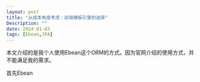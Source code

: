 ```yaml
---
layout: post
title: "从成本角度考虑：前端模板引擎的选择"
Description: ""
date: 2024-01-03
tags: [Ebean,JPA]
---
```

本文介绍的是我个人使用Ebean这个ORM的方式。因为官网介绍的使用方式，并不能满足我的需求。


首先Ebean


